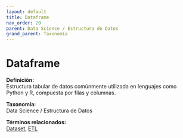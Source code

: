 ```yaml
---
layout: default
title: Dataframe
nav_order: 20
parent: Data Science / Estructura de Datos
grand_parent: Taxonomía
---
```


# Dataframe

**Definición:**  
Estructura tabular de datos comúnmente utilizada en lenguajes como Python y R, compuesta por filas y columnas.

**Taxonomía:**  
Data Science / Estructura de Datos

**Términos relacionados:**  
[Dataset](https://maleniski.github.io/diccionario-angl-tec-mx/docs/taxonomia/data--science--/--estructura--de--datos/dataset.html), [ETL](https://maleniski.github.io/diccionario-angl-tec-mx/docs/taxonomia/data--science--/--estructura--de--datos/etl.html)

